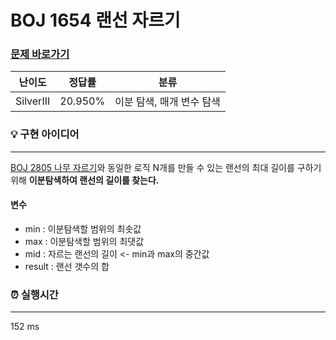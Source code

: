 # BOJ 1654 랜선 자르기
### [문제 바로가기](https://www.acmicpc.net/problem/1654)
| 난이도 | 정답률 | 분류 |
| ------ | ------ | ------ |
|  SilverIII | 20.950% | 이분 탐색, 매개 변수 탐색 |

### 💡 구현 아이디어
---
[BOJ 2805 나무 자르기](/BOJ/2000/2805/README.md)와 동일한 로직
N개를 만들 수 있는 랜선의 최대 길이를 구하기 위해 **이분탐색하여 랜선의 길이를 찾는다.** <br/>

#### 변수
- min : 이분탐색할 범위의 최솟값
- max : 이분탐색할 범위의 최댓값
- mid : 자르는 랜선의 길이 <- min과 max의 중간값
- result : 랜선 갯수의 합


### ⏰ 실행시간
---
152 ms<br/><br/>
